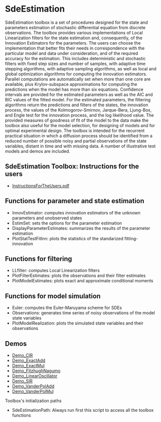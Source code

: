 # SdeEstimation
SdeEstimation toolbox is a set of procedures designed for the state and parameters estimation of stochastic differential equation from discrete observations. The toolbox provides various implementations of Local Linearization filters for the state estimation and, consequently, of the Innovation Estimators for the parameters. The users can choose the implementation that better fits their needs in correspondence with the  particular model and data under consideration, and of the required accuracy for the estimation. This includes deterministic and stochastic filters with fixed step sizes and number of samples, with adaptive time stepping algorithms, with adaptive sampling algorithms, as well as local and global optimization algorithms for computing the innovation estimators.  Parallel computations are automatically set when more than one core are available, plus Krylov-subspace approximations for computing the predictions when the model has more than six equations. Confidence intervals are provided for the estimated parameters as well as the AIC and BIC values of the fitted  model. For the estimated parameters, the filtering algorithms return the predictions and filters of the states, the innovation process, the values of the Kolmogorov-Smirnov, Jarque-Bera, Ljung-Box, and Engle test for the innovation process, and the log likelihood value. The provided measures of goodness of fit of the model to the data make the toolbox also useful for the model selection, for designing of models and for optimal experimental design. The toolbox is intended for the recurrent practical situation in which a diffusion process should be identified from a reduced number of possible noisy and partial observations of the state variables, distant in time and with missing data. A number of illustrative test models and demos are included. 

## SdeEstimation Toolbox: Instructions for the users
- [InstructionsForTheUsers.pdf](https://github.com/locallinearization/SdeEstimation/raw/main/InstructionsForTheUsers.pdf)

## Functions for parameter and state estimation
- InnovEstimator: computes innovation estimators of the unknown parameters and unobserved states 
- EstimSet: sets the options for the parameter estimation
- DisplayParameterEstimates: summarizes the results of the parameter estimation 
- PlotStatTestFitInn: plots the statistics of the standarized fitting-innovation

## Functions for filtering
- LLfilter: computes Local Linearization filters 
- PlotFilterEstimates: plots the observations and their filter estimates
- PlotModelEstimates: plots exact and approximate conditional moments

## Functions for model simulation
- Euler: computes the Euler-Maruyama scheme for SDEs 
- Observations: generates time series of noisy observations of the model state variables
- PlotModelRealization: plots the simulated state variables and their observations

## Demos
- [Demo_CIR](./Demos/Demo_CIR.m)
- [Demo_ExactAdd](./Demos/Demo_ExactAdd.m.m)
- [Demo_ExactMul](./Demos/Demo_ExactMul.m.m)
- [Demo_FitzhughNagumo](./Demos/Demo_FitzhughNagumo.m.m)
- [Demo_LinearOscillator](./Demos/Demo_LinearOscillator.m.m)
- [Demo_SIR](./Demos/Demo_SIR.m.m)
- [Demo_VanderPolAdd](./Demos/Demo_VanderPolAdd.m.m)
- [Demo_VanderPolMul](./Demos/Demo_VanderPolMul.m.m)

Toolbox's initialization paths
- SdeEstimationPath: Always run first this script to access all the toolbox functions

